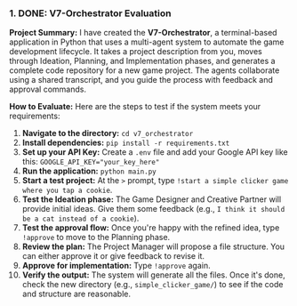 ### 1. DONE: V7-Orchestrator Evaluation

**Project Summary:**
I have created the **V7-Orchestrator**, a terminal-based application in Python that uses a multi-agent system to automate the game development lifecycle. It takes a project description from you, moves through Ideation, Planning, and Implementation phases, and generates a complete code repository for a new game project. The agents collaborate using a shared transcript, and you guide the process with feedback and approval commands.

**How to Evaluate:**
Here are the steps to test if the system meets your requirements:

1.  **Navigate to the directory:** `cd v7_orchestrator`
2.  **Install dependencies:** `pip install -r requirements.txt`
3.  **Set up your API Key:** Create a `.env` file and add your Google API key like this: `GOOGLE_API_KEY="your_key_here"`
4.  **Run the application:** `python main.py`
5.  **Start a test project:** At the `>` prompt, type `!start a simple clicker game where you tap a cookie`.
6.  **Test the Ideation phase:** The Game Designer and Creative Partner will provide initial ideas. Give them some feedback (e.g., `I think it should be a cat instead of a cookie`).
7.  **Test the approval flow:** Once you're happy with the refined idea, type `!approve` to move to the Planning phase.
8.  **Review the plan:** The Project Manager will propose a file structure. You can either approve it or give feedback to revise it.
9.  **Approve for implementation:** Type `!approve` again.
10. **Verify the output:** The system will generate all the files. Once it's done, check the new directory (e.g., `simple_clicker_game/`) to see if the code and structure are reasonable.


